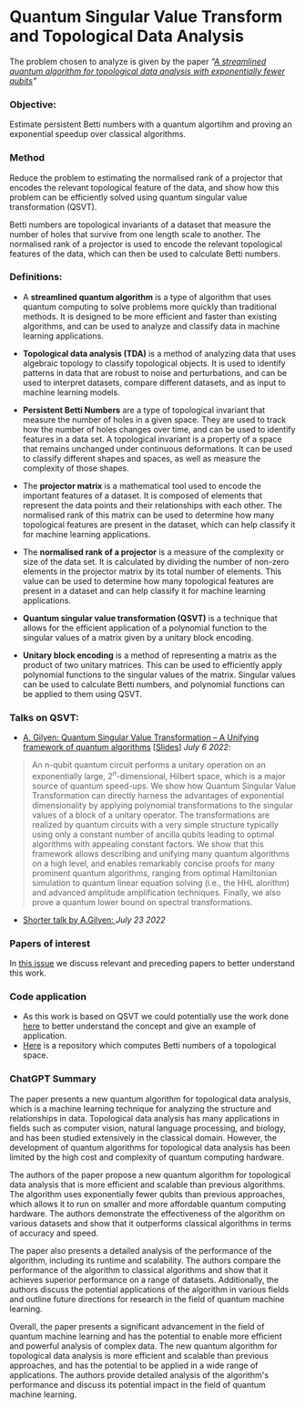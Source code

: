 # Quantum Singular Value Transform and Topological Data Analysis

The problem chosen to analyze is given by the paper *"[A streamlined quantum algorithm for topological data analysis with exponentially fewer qubits](https://arxiv.org/abs/2209.12887)"*
### Objective:
Estimate persistent Betti numbers with a quantum algortihm and proving an exponential speedup over classical algorithms.
### Method
Reduce the problem to estimating the normalised rank of a projector that encodes the relevant topological feature
of the data, and show how this problem can be efficiently solved using quantum singular value transformation (QSVT).

Betti numbers are topological invariants of a dataset that measure the number of holes that survive from one length scale to another. The normalised rank of a projector is used to encode the relevant topological features of the data, which can then be used to calculate Betti numbers.

### Definitions:
- A **streamlined quantum algorithm** is a type of algorithm that uses quantum computing to solve problems more quickly than traditional methods.
It is designed to be more efficient and faster than existing algorithms, and can be used to analyze and classify data in machine learning applications.

- **Topological data analysis (TDA)** is a method of analyzing data that uses algebraic topology to classify topological objects. It is used to identify patterns in data that are robust to noise and perturbations, and can be used to interpret datasets, compare different datasets, and as input to machine learning models.
 
- **Persistent Betti Numbers** are a type of topological invariant that measure the number of holes in a given space. They are used to track how the number of holes changes over time, and can be used to identify features in a data set. A topological invariant is a property of a space that remains unchanged under continuous deformations. It can be used to classify different shapes and spaces, as well as measure the complexity of those shapes.
 
- The **projector matrix** is a mathematical tool used to encode the important features of a dataset. It is composed of elements that represent the data points and their relationships with each other. The normalised rank of this matrix can be used to determine how many topological features are present in the dataset, which can help classify it for machine learning applications.
 
- The **normalised rank of a projector** is a measure of the complexity or size of the data set. It is calculated by dividing the number of non-zero elements in the projector matrix by its total number of elements. This value can be used to determine how many topological features are present in a dataset and can help classify it for machine learning applications. 

- **Quantum singular value transformation (QSVT)** is a technique that allows for the efficient application of a polynomial function to the singular values of a matrix given by a unitary block encoding.

- **Unitary block encoding** is a method of representing a matrix as the product of two unitary matrices. This can be used to efficiently apply polynomial functions to the singular values of the matrix. Singular values can be used to calculate Betti numbers, and polynomial functions can be applied to them using QSVT.

### Talks on QSVT:
- [A. Gilyen: Quantum Singular Value Transformation – A Unifying framework of quantum algorithms](https://www.youtube.com/watch?v=M46T_GfZ5XU) [[Slides](https://simons.berkeley.edu/sites/default/files/docs/15033/simonsprez2.pdf)] *July 6 2022*:
> An n-qubit quantum circuit performs a unitary operation on an exponentially large, $2^n$-dimensional, Hilbert space, which is a major source of quantum speed-ups. We show how Quantum Singular Value Transformation can directly harness the advantages of exponential dimensionality by applying polynomial transformations to the singular values of a block of a unitary operator. The transformations are realized by quantum circuits with a very simple structure  typically using only a constant number of ancilla qubits leading to optimal algorithms with appealing constant factors. We show that this framework allows describing and unifying many quantum algorithms on a high level, and enables remarkably concise proofs for many prominent quantum algorithms, ranging from optimal Hamiltonian simulation to quantum linear equation solving (i.e., the HHL alorithm) and advanced amplitude amplification techniques. Finally, we also prove a quantum lower bound on spectral transformations.

- [Shorter talk by A.Gilyen: ](https://www.youtube.com/watch?v=TzoP9c1N0Do) *July 23 2022* 

### Papers of interest
In [this issue](https://github.com/Marioherreroglez/QSVT_TDA/issues/1) we discuss relevant and preceding papers to better understand this work.

### Code application
- As this work is based on QSVT we could potentially use the work done [here](https://github.com/bartubisgin/QSVTinQiskit-2021-Europe-Hackathon-Winning-Project-) to better understand the concept and give an example of application.
- [Here](https://github.com/kc-howe/Betti-Numbers) is a repository which computes Betti numbers of a topological space.

### ChatGPT Summary

The paper presents a new quantum algorithm for topological data analysis, which is a machine learning technique for analyzing the structure and relationships in data. Topological data analysis has many applications in fields such as computer vision, natural language processing, and biology, and has been studied extensively in the classical domain. However, the development of quantum algorithms for topological data analysis has been limited by the high cost and complexity of quantum computing hardware.

The authors of the paper propose a new quantum algorithm for topological data analysis that is more efficient and scalable than previous algorithms. The algorithm uses exponentially fewer qubits than previous approaches, which allows it to run on smaller and more affordable quantum computing hardware. The authors demonstrate the effectiveness of the algorithm on various datasets and show that it outperforms classical algorithms in terms of accuracy and speed.

The paper also presents a detailed analysis of the performance of the algorithm, including its runtime and scalability. The authors compare the performance of the algorithm to classical algorithms and show that it achieves superior performance on a range of datasets. Additionally, the authors discuss the potential applications of the algorithm in various fields and outline future directions for research in the field of quantum machine learning.

Overall, the paper presents a significant advancement in the field of quantum machine learning and has the potential to enable more efficient and powerful analysis of complex data. The new quantum algorithm for topological data analysis is more efficient and scalable than previous approaches, and has the potential to be applied in a wide range of applications. The authors provide detailed analysis of the algorithm's performance and discuss its potential impact in the field of quantum machine learning.




